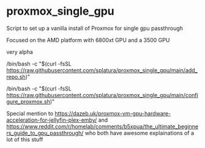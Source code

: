 # proxmox_single_gpu
Script to set up a vanilla install of Proxmox for single gpu passthrough

Focused on the AMD platform with 6800xt GPU and a 3500 GPU

very alpha

/bin/bash -c "$(curl -fsSL https://raw.githubusercontent.com/splatura/proxmox_single_gpu/main/add_repo.sh)"

/bin/bash -c "$(curl -fsSL https://raw.githubusercontent.com/splatura/proxmox_single_gpu/main/configure_proxmox.sh)"

Special mention to https://dazeb.uk/proxmox-vm-gpu-hardware-acceleration-for-jellyfin-plex-emby/ and https://www.reddit.com/r/homelab/comments/b5xpua/the_ultimate_beginners_guide_to_gpu_passthrough/ who both have awesome explainations of a lot of this stuff
